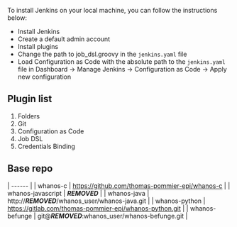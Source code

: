 To install Jenkins on your local machine, you can follow the instructions below:

- Install Jenkins
- Create a default admin account
- Install plugins
- Change the path to job_dsl.groovy in the `jenkins.yaml` file
- Load Configuration as Code with the absolute path to the `jenkins.yaml` file in Dashboard -> Manage Jenkins -> Configuration as Code -> Apply new configuration

## Plugin list
1. Folders
2. Git
3. Configuration as Code
4. Job DSL
5. Credentials Binding


## Base repo

| ------ |
| whanos-c | https://github.com/thomas-pommier-epi/whanos-c |
| whanos-javascript | ***REMOVED*** |
| whanos-java | http://***REMOVED***/whanos_user/whanos-java.git |
| whanos-python | https://gitlab.com/thomas-pommier-epi/whanos-python.git |
| whanos-befunge | git@***REMOVED***:whanos_user/whanos-befunge.git | 
